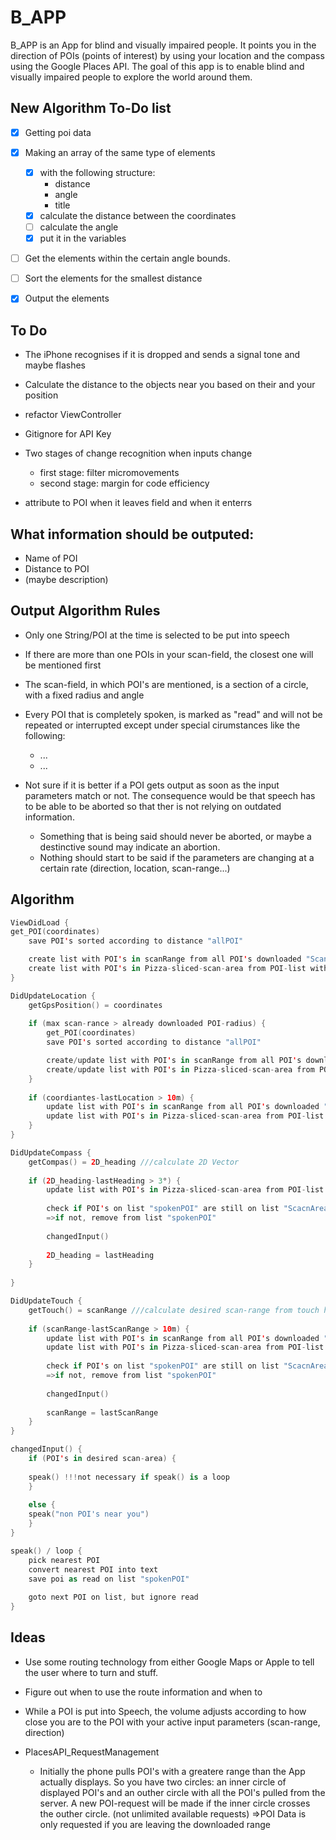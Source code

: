 # B_APP

B_APP is an App for blind and visually impaired people.
It points you in the direction of POIs (points of interest) by using your location and the compass using the Google Places API.
The goal of this app is to enable blind and visually impaired people to explore the world around them.

## New Algorithm To-Do list

- [X] Getting poi data
- [X] Making an array of the same type of elements
    - [X] with the following structure:
        - distance
        - angle
        - title
    - [X] calculate the distance between the coordinates
    - [ ] calculate the angle
    - [X] put it in the variables
- [ ] Get the elements within the certain angle bounds.
- [ ] Sort the elements for the smallest distance
- [X] Output the elements


## To Do

- The iPhone recognises if it is dropped and sends a signal tone and maybe flashes

- Calculate the distance to the objects near you based on their and your position

- refactor ViewController 

- Gitignore for API Key

- Two stages of change recognition when inputs change

    - first stage: filter micromovements
    - second stage: margin for code efficiency
    
 - attribute to POI when it leaves field and when it enterrs


## What information should be outputed:

- Name of POI
- Distance to POI
- (maybe description)


## Output Algorithm Rules

- Only one String/POI at the time is selected to be put into speech
- If there are more than one POIs in your scan-field, the closest one will be mentioned first
- The scan-field, in which POI's are mentioned, is a section of a circle, with a fixed radius and angle
- Every POI that is completely spoken, is marked as "read" and will not be repeated or interrupted except under special cirumstances like the following:
    - ...
    - ...
    
- Not sure if it is better if a POI gets output as soon as the input parameters match or not. The consequence would be that speech has to be able to be aborted so that ther is not relying on outdated information.
  - Something that is being said should never be aborted, or maybe a destinctive sound may indicate an abortion.
  - Nothing should start to be said if the parameters are changing at a certain rate (direction, location, scan-range...)

## Algorithm

```.swift
ViewDidLoad {
get_POI(coordinates)
    save POI's sorted according to distance "allPOI"

    create list with POI's in scanRange from all POI's downloaded "ScanRangePOI"
    create list with POI's in Pizza-sliced-scan-area from POI-list within sccanRange "ScanAreaPOI"
}

DidUpdateLocation {
    getGpsPosition() = coordinates
    
    if (max scan-rance > already downloaded POI-radius) {
        get_POI(coordinates)
        save POI's sorted according to distance "allPOI"

        create/update list with POI's in scanRange from all POI's downloaded "ScanRangePOI"
        create/update list with POI's in Pizza-sliced-scan-area from POI-list within sccanRange "ScanAreaPOI"
    }
    
    if (coordiantes-lastLocation > 10m) {
        update list with POI's in scanRange from all POI's downloaded "ScanRangePOI"        
        update list with POI's in Pizza-sliced-scan-area from POI-list within sccanRange "ScanAreaPOI"
    }
}

DidUpdateCompass {
    getCompas() = 2D_heading ///calculate 2D Vector
    
    if (2D_heading-lastHeading > 3°) {    
        update list with POI's in Pizza-sliced-scan-area from POI-list within sccanRange "ScanAreaPOI"
        
        check if POI's on list "spokenPOI" are still on list "ScacnAreaPOI"
        =>if not, remove from list "spokenPOI"
        
        changedInput()
        
        2D_heading = lastHeading
    }
    
}

DidUpdateTouch {
    getTouch() = scanRange ///calculate desired scan-range from touch height
    
    if (scanRange-lastScanRange > 10m) {
        update list with POI's in scanRange from all POI's downloaded "ScanRangePOI"
        update list with POI's in Pizza-sliced-scan-area from POI-list within sccanRange "ScanAreaPOI"
        
        check if POI's on list "spokenPOI" are still on list "ScacnAreaPOI"
        =>if not, remove from list "spokenPOI"
        
        changedInput()
        
        scanRange = lastScanRange
    }
}

changedInput() {
    if (POI's in desired scan-area) {
    
    speak() !!!not necessary if speak() is a loop 
    }
    
    else {
    speak("non POI's near you")
    }
}

speak() / loop {
    pick nearest POI
    convert nearest POI into text
    save poi as read on list "spokenPOI"
    
    goto next POI on list, but ignore read
}

```

## Ideas

- Use some routing technology from either Google Maps or Apple to tell the user where to turn and stuff.

- Figure out when to use the route information and when to 

- While a POI is put into Speech, the volume adjusts according to how close you are to the POI with your active input parameters (scan-range, direction)

- PlacesAPI_RequestManagement
  - Initially the phone pulls POI's with a greatere range than the App actually displays. 
  So you have two circles: an inner circle of displayed POI's and an outher circle with all the POI's pulled from the server.
  A new POI-request will be made if the inner circle crosses the outher circle. (not unlimited available requests)
  =>POI Data is only requested if you are leaving the downloaded range
